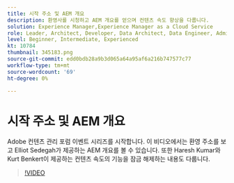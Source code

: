 ```yaml
---
title: 시작 주소 및 AEM 개요
description: 환영사를 시청하고 AEM 개요를 얻으며 컨텐츠 속도 향상을 다룹니다.
solution: Experience Manager,Experience Manager as a Cloud Service
role: Leader, Architect, Developer, Data Architect, Data Engineer, Admin, User
level: Beginner, Intermediate, Experienced
kt: 10784
thumbnail: 345183.png
source-git-commit: edd0bdb28a9b3d065a64a95af6a216b747577c77
workflow-type: tm+mt
source-wordcount: '69'
ht-degree: 0%

---
```



# 시작 주소 및 AEM 개요

Adobe 컨텐츠 관리 포럼 이벤트 시리즈를 시작합니다. 이 비디오에서는 환영 주소를 보고 Elliot Sedegah가 제공하는 AEM 개요를 볼 수 있습니다. 또한 Haresh Kumar와 Kurt Benkert이 제공하는 컨텐츠 속도의 기능을 잠금 해제하는 내용도 다룹니다.

>[!VIDEO](https://video.tv.adobe.com/v/345183/?quality=12&learn=on)
